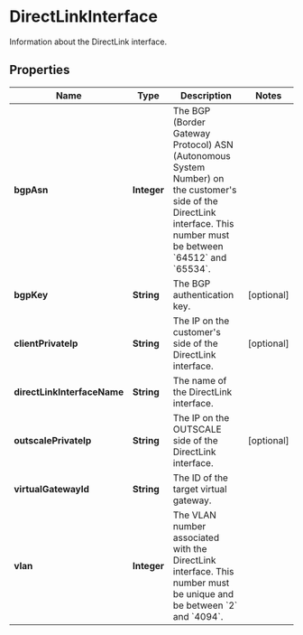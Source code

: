 

# DirectLinkInterface

Information about the DirectLink interface.

## Properties

| Name | Type | Description | Notes |
|------------ | ------------- | ------------- | -------------|
|**bgpAsn** | **Integer** | The BGP (Border Gateway Protocol) ASN (Autonomous System Number) on the customer&#39;s side of the DirectLink interface. This number must be between &#x60;64512&#x60; and &#x60;65534&#x60;. |  |
|**bgpKey** | **String** | The BGP authentication key. |  [optional] |
|**clientPrivateIp** | **String** | The IP on the customer&#39;s side of the DirectLink interface. |  [optional] |
|**directLinkInterfaceName** | **String** | The name of the DirectLink interface. |  |
|**outscalePrivateIp** | **String** | The IP on the OUTSCALE side of the DirectLink interface. |  [optional] |
|**virtualGatewayId** | **String** | The ID of the target virtual gateway. |  |
|**vlan** | **Integer** | The VLAN number associated with the DirectLink interface. This number must be unique and be between &#x60;2&#x60; and &#x60;4094&#x60;. |  |



